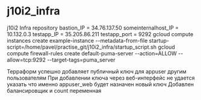 # j10i2_infra
j10i2 Infra repository
bastion_IP = 34.76.137.50
someinternalhost_IP = 10.132.0.3
testapp_IP = 35.205.86.211
testapp_port = 9292
gcloud compute instances create example-instance --metadata-from-file startup-script=/home/pavel/practise_git/j10i2_infra/startup_script.sh
gcloud compute firewall-rules create default-puma-server --action=ALLOW --allow=tcp:9292 --target-tags=puma_server


Терраформ успешно добавляет публичный ключ для appuser другим пользователям
При добавлении ключа через веб-интерфейс не удается указать что именно appuser_web будет назначен новый ключ
Добавлен балансировщик и count переменная
